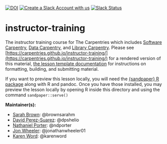 [![DOI](https://zenodo.org/badge/26726478.svg)](https://zenodo.org/badge/latestdoi/26726478)
[![Create a Slack Account with us](https://img.shields.io/badge/Create_Slack_Account-The_Carpentries-071159.svg)](https://slack-invite.carpentries.org)
[![Slack Status](https://img.shields.io/badge/Slack_Channel-instructor--training-E01563.svg)](https://swcarpentry.slack.com/messages/C0CP2ERHA)

# instructor-training

The instructor training course for The Carpentries which includes [Software Carpentry][swc-site], [Data Carpentry][dc-site], and [Library Carpentry][lc-site].
Please see [https://carpentries.github.io/instructor-training/](https://carpentries.github.io/instructor-training/) for a rendered version of this material,
[the lesson template documentation][lesson-doc]
for instructions on formatting, building, and submitting material. 

If you want to preview this lesson locally, you will need the [{sandpaper} R package](https://carpentries.github.io/sandpaper-docs/#setup) along with R and pandoc. Once you have those installed, you may preview the lesson locally by opening R inside this directory and using the command `sandpaper::serve()`

**Maintainer(s):**

- [Sarah Brown][brown_sarah]: @brownsarahm
- [David Perez-Suarez][perez-suarez_david]: @dpshelio
- [Nathaniel Porter][porter-nathaniel]: @ndporter
- [Jon Wheeler][wheeler_jon]: @jonathanwheeler01
- [Karen Word][word_karen]: @karenword

[swc-site]: https://software-carpentry.org
[dc-site]: https://datacarpentry.org
[lc-site]: https://librarycarpentry.org
[lesson-doc]: https://carpentries.github.io/sandpaper-docs
[brown_sarah]: https://carpentries.org/instructors/#brownsarahm
[perez-suarez_david]: https://carpentries.org/instructors/#dpshelio
[porter-nathaniel]: https://carpentries.org/instructors/#ndporter
[wheeler_jon]: https://carpentries.org/instructors/#jonathanwheeler01
[word_karen]: https://carpentries.org/team/



